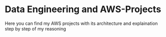 # Data Engineering and AWS-Projects
Here you can find my AWS projects with its architecture and explaination step by step of my reasoning
